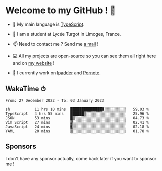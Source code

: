 # Welcome to my GitHub ! 🌃

- 🔭 My main language is [TypeScript](https://www.typescriptlang.org/).

- 🌱 I am a student at Lycée Turgot in Limoges, France.

- 📫 Need to contact me ? Send me <a href="mailto:mikkel@milescode.dev">a mail</a> !

- 💻 All my projects are open-source so you can see them all right here and on <a href="https://www.vexcited.ml">my website</a> !

- 👀 I currently work on [lpadder](https://github.com/Vexcited/lpadder) and [Pornote](https://github.com/Vexcited/Pornote).

## WakaTime ⏱

<!--START_SECTION:waka-->

```text
From: 27 December 2022 - To: 03 January 2023

sh           11 hrs 10 mins  ██████████████▓░░░░░░░░░░   59.03 %
TypeScript   4 hrs 55 mins   ██████▒░░░░░░░░░░░░░░░░░░   25.96 %
JSON         53 mins         █▒░░░░░░░░░░░░░░░░░░░░░░░   04.73 %
Vim Script   27 mins         ▓░░░░░░░░░░░░░░░░░░░░░░░░   02.41 %
JavaScript   24 mins         ▓░░░░░░░░░░░░░░░░░░░░░░░░   02.18 %
YAML         20 mins         ▒░░░░░░░░░░░░░░░░░░░░░░░░   01.78 %
```

<!--END_SECTION:waka-->

## Sponsors

I don't have any sponsor actually, come back later if you want to sponsor me !
